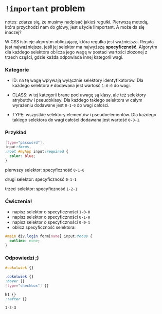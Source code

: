 # `!important` problem

notes: zdarza się, że musimy nadpisać jakieś regułki. Pierwszą metodą,
która przychodzi nam do głowy, jest użycie !important. A może da się inaczej?


W CSS istnieje algorytm obliczający, która regułka jest ważniejsza.
Reguła jest najważniejsza, jeśli jej selektor ma najwyższą
**specyficzność**<!-- .element: style="color:red"-->.
Algorytm dla każdego selektora oblicza jego wagę w postaci wartości
złożonej z trzech części, gdzie każda odpowiada innej kategorii wagi.


### Kategorie

 * <!-- .element: class="fragment fade-in-then-semi-out" -->
   ID: na tę wagę wpływają wyłącznie selektory identyfikatorów.
   Dla każdego selektora `#` dodawana jest wartość `1-0-0` do wagi.

 * <!-- .element: class="fragment fade-in-then-semi-out" -->
   CLASS: w tej kategorii brane pod uwagę są klasy, ale też selektory
   atrybutów i pseudoklasy. Dla każdego takiego selektora w całym wyrażeniu
   dodawane jest `0-1-0`<!-- .element: style="white-space:nowrap" --> do wagi całości.

 * <!-- .element: class="fragment fade-in" -->
   TYPE: wszystkie selektory elementów i pseudoelementów. Dla każdego takiego
   selektora do wagi całości dodawana jest wartość `0-0-1`.


### Przykład

```css
[type="password"],
input:focus,
:root #myApp input:required {
  color: blue;
}
```

pierwszy selektor: specyficzność `0-1-0`
<!-- .element: class="fragment fade-in-then-semi-out" -->

drugi selektor: specyficzność `0-1-1`
<!-- .element: class="fragment fade-in-then-semi-out" -->

trzeci selektor: specyficzność `1-2-1`
<!-- .element: class="fragment fade-in" -->


### Ćwiczenia!

 * <!-- .element: class="fragment fade-in" -->
   napisz selektor o specyficzności `1-0-0`
 * <!-- .element: class="fragment fade-in" -->
   napisz selektor o specyficzności `0-1-0`
 * <!-- .element: class="fragment fade-in" -->
   napisz selektor o specyficzności `0-0-1`
 * <!-- .element: class="fragment fade-in" -->
   oblicz specyficzność selektora:
  ```css
  #main div.login form[name] input:focus {
    outline: none;
  }
  ```


### Odpowiedzi ;)

```css
#cokolwiek {}
```
<!-- .element: class="fragment fade-in" -->

```css
.cokolwiek {}
:hover {}
[type="checkbox"] {}
```
<!-- .element: class="fragment fade-in" -->

```css
h1 {}
::after {}
```
<!-- .element: class="fragment fade-in" -->

```text
1-3-3
```
<!-- .element: class="fragment fade-in" -->

